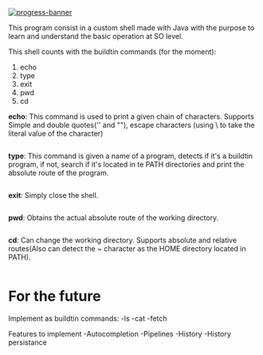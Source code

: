 [![progress-banner](https://backend.codecrafters.io/progress/shell/6e185ba8-ad66-444d-95f5-be8f97bccf37)](https://app.codecrafters.io/users/NoamMendoza?r=2qF)

This program consist in a custom shell made with Java with the purpose to learn and understand the basic operation at SO level.

This shell counts with the buildtin commands (for the moment):
1. echo
2. type
3. exit
4. pwd
5. cd

**echo**: This command is used to print a given chain of characters. Supports Simple and double quotes('' and ""), escape characters (using \ to take the literal value of the character)
```sh
```

**type**: This command is given a name of a program, detects if it's a buildtin program, if not, search if it's located in te PATH directories and print the absolute route of the program.
```sh
```

**exit**: Simply close the shell.
```sh
```

**pwd**: Obtains the actual absolute route of the working directory.
```sh
```

**cd**: Can change the working directory. Supports absolute and relative routes(Also can detect the ~ character as the HOME directory located in PATH).
```sh
```

# For the future

Implement as buildtin commands:
 -ls
 -cat
 -fetch

Features to implement
 -Autocompletion
 -Pipelines
 -History
 -History persistance